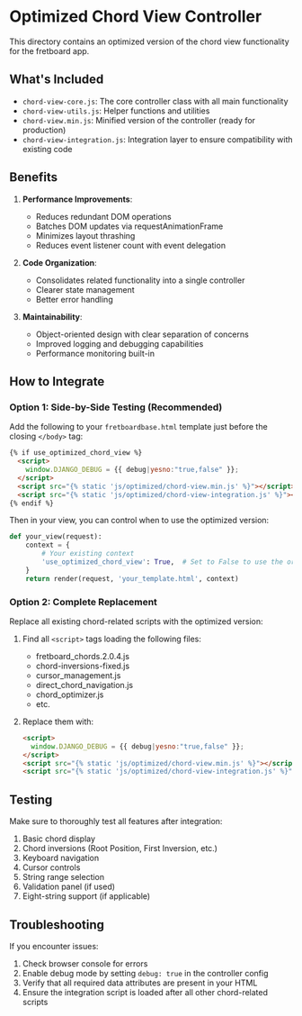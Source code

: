 # Optimized Chord View Controller

This directory contains an optimized version of the chord view functionality for the fretboard app.

## What's Included

- `chord-view-core.js`: The core controller class with all main functionality
- `chord-view-utils.js`: Helper functions and utilities
- `chord-view.min.js`: Minified version of the controller (ready for production)
- `chord-view-integration.js`: Integration layer to ensure compatibility with existing code

## Benefits

1. **Performance Improvements**:
   - Reduces redundant DOM operations
   - Batches DOM updates via requestAnimationFrame
   - Minimizes layout thrashing
   - Reduces event listener count with event delegation

2. **Code Organization**:
   - Consolidates related functionality into a single controller
   - Clearer state management
   - Better error handling

3. **Maintainability**:
   - Object-oriented design with clear separation of concerns
   - Improved logging and debugging capabilities
   - Performance monitoring built-in

## How to Integrate

### Option 1: Side-by-Side Testing (Recommended)

Add the following to your `fretboardbase.html` template just before the closing `</body>` tag:

```html
{% if use_optimized_chord_view %}
  <script>
    window.DJANGO_DEBUG = {{ debug|yesno:"true,false" }};
  </script>
  <script src="{% static 'js/optimized/chord-view.min.js' %}"></script>
  <script src="{% static 'js/optimized/chord-view-integration.js' %}"></script>
{% endif %}
```

Then in your view, you can control when to use the optimized version:

```python
def your_view(request):
    context = {
        # Your existing context
        'use_optimized_chord_view': True,  # Set to False to use the original version
    }
    return render(request, 'your_template.html', context)
```

### Option 2: Complete Replacement

Replace all existing chord-related scripts with the optimized version:

1. Find all `<script>` tags loading the following files:
   - fretboard_chords.2.0.4.js
   - chord-inversions-fixed.js
   - cursor_management.js
   - direct_chord_navigation.js
   - chord_optimizer.js
   - etc.

2. Replace them with:
   ```html
   <script>
     window.DJANGO_DEBUG = {{ debug|yesno:"true,false" }};
   </script>
   <script src="{% static 'js/optimized/chord-view.min.js' %}"></script>
   <script src="{% static 'js/optimized/chord-view-integration.js' %}"></script>
   ```

## Testing

Make sure to thoroughly test all features after integration:

1. Basic chord display
2. Chord inversions (Root Position, First Inversion, etc.)
3. Keyboard navigation
4. Cursor controls
5. String range selection
6. Validation panel (if used)
7. Eight-string support (if applicable)

## Troubleshooting

If you encounter issues:

1. Check browser console for errors
2. Enable debug mode by setting `debug: true` in the controller config
3. Verify that all required data attributes are present in your HTML
4. Ensure the integration script is loaded after all other chord-related scripts
